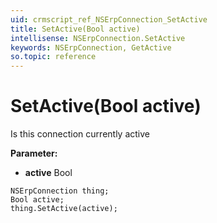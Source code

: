 ```yaml
---
uid: crmscript_ref_NSErpConnection_SetActive
title: SetActive(Bool active)
intellisense: NSErpConnection.SetActive
keywords: NSErpConnection, GetActive
so.topic: reference
---
```


# SetActive(Bool active)

Is this connection currently active

**Parameter:** 
* **active** Bool

```crmscript
NSErpConnection thing;
Bool active;
thing.SetActive(active);
```

